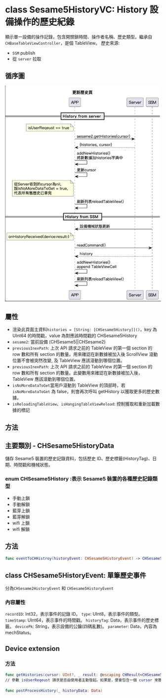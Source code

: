 # class Sesame5HistoryVC: History 設備操作的歷史紀錄

顯示單一設備的操作記錄，包含開關鎖時間、操作者名稱、歷史類型。繼承自`CHBaseTableViewController`，是個 TableView。
歷史來源:

- `SSM` publish
- 從 `server` 拉取

## 循序圖

<p align="left" >
  <img src="../../src/imgs/歷史頁_更新歷史.png" alt="" title="">
</p>

## 屬性

- 渲染此頁面主資料`histories = [String: [CHSesame5History]]()`，key 為 UInt64 的時間戳，value 為對應該時間戳的 CHSesame5History
- `sesame2`: 當前設備 (CHSesame5||CHSesame2)
- `previousInexPath`: 上次 API 請求之前的 TableView 的第一個 section 的 row 數和所有 section 的數量。用來確認在新數據被加入後 ScrollView 滾動位置不會被突然改變, 及 TableView 應該滾動到哪個位置。
- `previousInexPath`: 上次 API 請求之前的 TableView 的第一個 section 的 row 數和所有 section 的數量。此變數用來確認在新數據被加入後，TableView 應該滾動到哪個位置。
- `isNoMoreDataToGet`當用戶滾動到 TableView 的頂部時，若 `isNoMoreDataToGet` 為 false，則會再次呼叫 getHistory 以獲取更多的歷史數據。
- `isReloadingTableView`、`isHangingTableViewReload`: 控制獲取和重新加載數據的標記

## 方法

## 主要類別 - CHSesame5HistoryData

儲存 Sesame5 裝置的歷史記錄資料，包括歷史 ID、歷史標籤(HistoryTag)、日期、時間戳和機械狀態。

### enum CHSesame5History :表示 Sesame5 裝置的各種歷史記錄類型

- 手動上鎖
- 手動解鎖
- 藍芽上鎖
- 藍芽解鎖
- wifi 上鎖
- wifi 解鎖

## 方法

```Swift
func eventToCHHistroy(historyEvent: CHSesame5HistoryEvent) -> CHSesame5History?
```

## class CHSesame5HistoryEvent: 單筆歷史事件

分為`CHSesame2HistoryEvent` 和 `CHSesame5HistoryEvent`

### 內容屬性

`recordID`: Int32，表示事件的記錄 ID。
`type`: UInt8，表示事件的類型。
`timeStamp`: UInt64，表示事件的時間戳。
`historyTag`: Data，表示事件的歷史標籤。
`devicePk`: String，表示設備的公鑰(四碼亂數)。
`parameter`: Data，內容為 mechStatus。

## Device extension

### 方法

```Swift
func getHistories(cursor: UInt?, _ result: @escaping CHResult<CHSesame5HistoryPayload>)
// 參數 isUserReqeust 請求是否由使用者主動發起。如果是，便會包含一個 cursor 來獲取更多的資料。

func postProcessHistory(_ historyData: Data)
```
